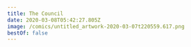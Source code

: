 ```yaml
---
title: The Council
date: 2020-03-08T05:42:27.805Z
image: /comics/untitled_artwork-2020-03-07t220559.617.png
bestOf: false
---
```


